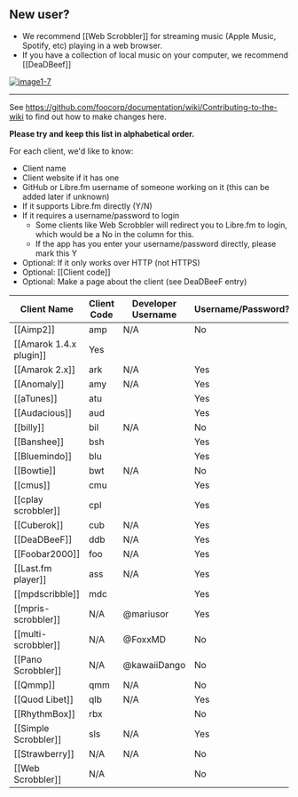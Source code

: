 <!--- 

Please do not make large edits to this page and leave it without the columns it already has.

-->

## New user? 


* We recommend [[Web Scrobbler]] for streaming music (Apple Music, Spotify, etc) playing in a web browser.
* If you have a collection of local music on your computer, we recommend [[DeaDBeef]]

[![image1-7](https://github.com/user-attachments/assets/335a4d8f-7e6e-4de1-b809-b80d8a6516b1)](#)

---

See https://github.com/foocorp/documentation/wiki/Contributing-to-the-wiki to find out how to make changes here.

**Please try and keep this list in alphabetical order.**

For each client, we'd like to know:

* Client name
* Client website if it has one
* GitHub or Libre.fm username of someone working on it (this can be added later if unknown) 
* If it supports Libre.fm directly (Y/N)
* If it requires a username/password to login
  * Some clients like Web Scrobbler will redirect you to Libre.fm to login, which would be a No in the column for this. 
  * If the app has you enter your username/password directly, please mark this Y
* Optional: If it only works over HTTP (not HTTPS)
* Optional: [[Client code]]
* Optional: Make a page about the client (see DeaDBeeF entry)

<!-- Keep URLs reasonable short, link to them if needed) --> 

| Client Name               | Client Code | Developer Username <!-- on libre.fm --> | Username/Password? | HTTP-Only? |
|---------------------------|-------------|-----------------------------------------|--------------------|------------|
| [[Aimp2]]                 | amp         | N/A                                     | No                 | No         |
| [[Amarok 1.4.x plugin]]   | Yes         |                                         |                    | No         |
| [[Amarok 2.x]]            | ark         | N/A                                     | Yes                | No         |
| [[Anomaly]]               | amy         | N/A                                     | Yes                | No         |
| [[aTunes]]                | atu         |                                         | Yes                | No         |
| [[Audacious]]             | aud         |                                         | Yes                | No         |
| [[billy]]                 | bil         | N/A                                     | No                 | No         |
| [[Banshee]]               | bsh         |                                         | Yes                | No         |
| [[Bluemindo]]             | blu         |                                         | Yes                | No         |
| [[Bowtie]]                | bwt         | N/A                                     | No                 | No         |
| [[cmus]]                  | cmu         |                                         | Yes                | No         |
| [[cplay scrobbler]]       | cpl         |                                         | Yes                | No         |
| [[Cuberok]]               | cub         | N/A                                     | Yes                | No         |
| [[DeaDBeeF]]              | ddb         | N/A                                     | Yes                | No         |
| [[Foobar2000]]            | foo         | N/A                                     | Yes                | No         |
| [[Last.fm player]]        | ass         | N/A                                     | Yes                | No         |
| [[mpdscribble]]           | mdc         |                                         | Yes                | No         |
| [[mpris-scrobbler]]       | N/A         | @mariusor                               | Yes                | No         |
| [[multi-scrobbler]]       | N/A         | @FoxxMD                                 | No                 | No         |
| [[Pano Scrobbler]]        | N/A         | @kawaiiDango                            | No                 | No         |
| [[Qmmp]]                  | qmm         | N/A                                     | No                 | No         |
| [[Quod Libet]]            | qlb         | N/A                                     | Yes                | No         |
| [[RhythmBox]]             | rbx         |                                         | No                 |            |
| [[Simple Scrobbler]]      | sls         | N/A                                     | Yes                | No         |
| [[Strawberry]]            | N/A         | N/A                                     | No                 | No         |
| [[Web Scrobbler]]         | N/A         |                                         | No                 | No         |
